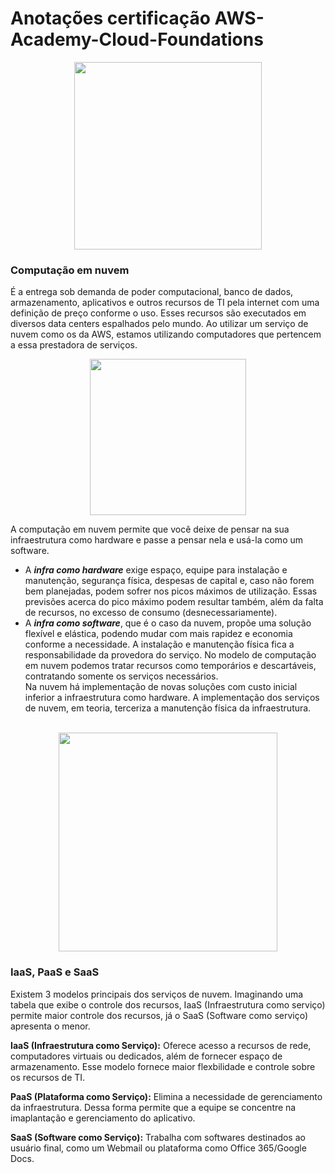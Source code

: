# Anotações certificação AWS-Academy-Cloud-Foundations

<div align="center">
<img src="https://images.credly.com/images/73e4a58b-a8ef-41a3-a7db-9183dd269882/image.png" width="300px" />
</div>

### **Computação em nuvem** 
É a entrega sob demanda de poder computacional, banco de dados, armazenamento, aplicativos e outros recursos de TI pela internet com uma definição de preço conforme o uso. Esses recursos são executados em diversos data centers espalhados pelo mundo. Ao utilizar um serviço de nuvem como os da AWS, estamos utilizando computadores que pertencem a essa prestadora de serviços.
<br>
<div align="center">
<img src="https://www.datamation.com/wp-content/uploads/2020/12/what-is-cloud-infrastructure_5fcea9faa664c.jpeg" width="250px" />
</div>

A computação em nuvem permite que você deixe de pensar na sua infraestrutura como hardware e passe a pensar nela e usá-la como um software.
- A ***infra como hardware*** exige espaço, equipe para instalação e manutenção, segurança física, despesas de capital e, caso não forem bem planejadas, podem sofrer nos picos máximos de utilização. Essas previsões acerca do pico máximo podem resultar também, além da falta de recursos, no excesso de consumo (desnecessariamente).
- A ***infra como software***, que é o caso da nuvem, propõe uma solução flexível e elástica, podendo mudar com mais rapidez e economia conforme a necessidade. A instalação e manutenção física fica a responsabilidade da provedora do serviço. No modelo de computação em nuvem podemos tratar recursos como temporários e descartáveis, contratando somente os serviços necessários.<br>
Na nuvem há implementação de novas soluções com custo inicial inferior a infraestrutura como hardware.
A implementação dos serviços de nuvem, em teoria, terceriza a manutenção física da infraestrutura.
<br>
<div align="center">
<img src="https://tecnomega.com.br/wp-content/uploads/image-hierarquia-iaas-paas-saas.png" width="350px" />
</div>

### **IaaS, PaaS e SaaS** 

Existem 3 modelos principais dos serviços de nuvem. Imaginando uma tabela que exibe o controle dos recursos, IaaS (Infraestrutura como serviço) permite maior controle dos recursos, já o SaaS (Software como serviço) apresenta o menor.

**IaaS (Infraestrutura como Serviço):** Oferece acesso a recursos de rede, computadores virtuais ou dedicados, além de fornecer espaço de armazenamento. Esse modelo fornece maior flexbilidade e controle sobre os recursos de TI.

**PaaS (Plataforma como Serviço):** Elimina a necessidade de gerenciamento da infraestrutura. Dessa forma permite que a equipe se concentre na imaplantação e gerenciamento do aplicativo.

**SaaS (Software como Serviço):** Trabalha com softwares destinados ao usuário final, como um Webmail ou plataforma como Office 365/Google Docs.
